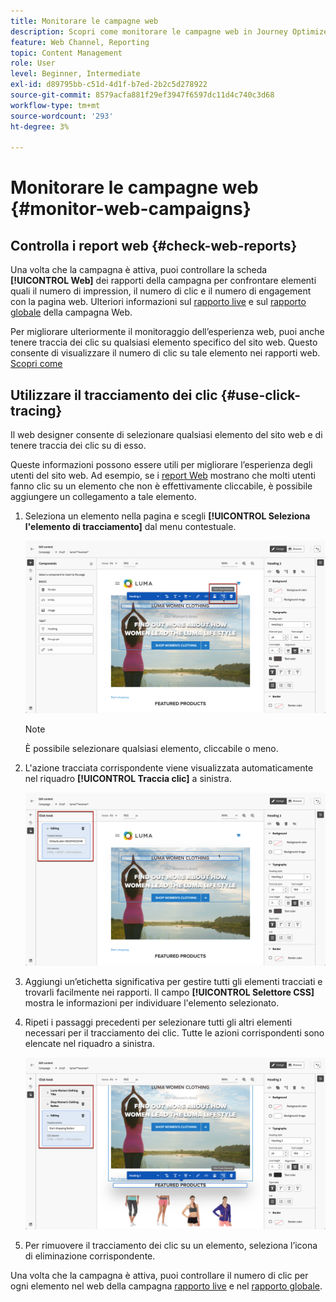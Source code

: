 ```yaml
---
title: Monitorare le campagne web
description: Scopri come monitorare le campagne web in Journey Optimizer
feature: Web Channel, Reporting
topic: Content Management
role: User
level: Beginner, Intermediate
exl-id: d89795bb-c51d-4d1f-b7ed-2b2c5d278922
source-git-commit: 8579acfa881f29ef3947f6597dc11d4c740c3d68
workflow-type: tm+mt
source-wordcount: '293'
ht-degree: 3%

---
```


# Monitorare le campagne web {#monitor-web-campaigns}

## Controlla i report web {#check-web-reports}

Una volta che la campagna è attiva, puoi controllare la scheda **[!UICONTROL Web]** dei rapporti della campagna per confrontare elementi quali il numero di impression, il numero di clic e il numero di engagement con la pagina web. Ulteriori informazioni sul [rapporto live](../reports/campaign-live-report.md#web-tab) e sul [rapporto globale](../reports/campaign-global-report.md#web-tab) della campagna Web.

Per migliorare ulteriormente il monitoraggio dell’esperienza web, puoi anche tenere traccia dei clic su qualsiasi elemento specifico del sito web. Questo consente di visualizzare il numero di clic su tale elemento nei rapporti web. [Scopri come](#use-click-tracing)

## Utilizzare il tracciamento dei clic {#use-click-tracing}

Il web designer consente di selezionare qualsiasi elemento del sito web e di tenere traccia dei clic su di esso.

Queste informazioni possono essere utili per migliorare l’esperienza degli utenti del sito web. Ad esempio, se i [report Web](../reports/campaign-global-report.md#web-tab) mostrano che molti utenti fanno clic su un elemento che non è effettivamente cliccabile, è possibile aggiungere un collegamento a tale elemento.

1. Seleziona un elemento nella pagina e scegli **[!UICONTROL Seleziona l&#39;elemento di tracciamento]** dal menu contestuale.

   ![](assets/web-designer-click-track.png)

   >[!NOTE]
   >
   >È possibile selezionare qualsiasi elemento, cliccabile o meno.

1. L&#39;azione tracciata corrispondente viene visualizzata automaticamente nel riquadro **[!UICONTROL Traccia clic]** a sinistra.

   ![](assets/web-designer-click-track-pane.png)

1. Aggiungi un’etichetta significativa per gestire tutti gli elementi tracciati e trovarli facilmente nei rapporti. Il campo **[!UICONTROL Selettore CSS]** mostra le informazioni per individuare l&#39;elemento selezionato.

1. Ripeti i passaggi precedenti per selezionare tutti gli altri elementi necessari per il tracciamento dei clic. Tutte le azioni corrispondenti sono elencate nel riquadro a sinistra.

   ![](assets/web-designer-click-tracking-actions.png)

1. Per rimuovere il tracciamento dei clic su un elemento, seleziona l’icona di eliminazione corrispondente.

Una volta che la campagna è attiva, puoi controllare il numero di clic per ogni elemento nel web della campagna [rapporto live](../reports/campaign-live-report.md#web-tab) e nel [rapporto globale](../reports/campaign-global-report.md#web-tab).
